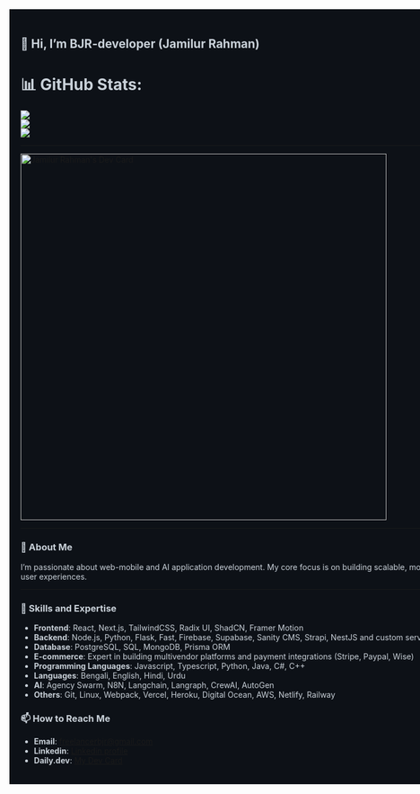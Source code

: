 <div style="background-color:#0d1117; color:#c9d1d9; padding:20px; width:100vw;">

<h2>👋 Hi, I’m <b>BJR-developer</b> (Jamilur Rahman)</h2>

# 📊 GitHub Stats:
![](https://github-readme-stats.vercel.app/api?username=BJR-developer&theme=bear&hide_border=false&include_all_commits=false&count_private=false)<br/>
![](https://nirzak-streak-stats.vercel.app/?user=BJR-developer&theme=bear&hide_border=false)<br/>
![](https://github-readme-stats.vercel.app/api/top-langs/?username=BJR-developer&theme=bear&hide_border=false&include_all_commits=false&count_private=false&layout=compact)

---

<a href="https://app.daily.dev/jamilurahmanbjr"><img src="https://api.daily.dev/devcards/v2/d6EfKKLFT07LRHJpU4tL0.png?r=07m&type=wide" width="652" alt="Jamilur Rahman's Dev Card"/></a>

---

### 👀 About Me
I’m passionate about web-mobile and AI application development. My core focus is on building scalable, modern apps that deliver exceptional user experiences. 

---

### 🚀 Skills and Expertise
- **Frontend**: React, Next.js, TailwindCSS, Radix UI, ShadCN, Framer Motion
- **Backend**: Node.js, Python, Flask, Fast, Firebase, Supabase, Sanity CMS, Strapi, NestJS and custom server setups
- **Database**: PostgreSQL, SQL, MongoDB, Prisma ORM
- **E-commerce**: Expert in building multivendor platforms and payment integrations (Stripe, Paypal, Wise)
- **Programming Languages**: Javascript, Typescript, Python, Java, C#, C++
- **Languages**: Bengali, English, Hindi, Urdu
- **AI**: Agency Swarm, N8N, Langchain, Langraph, CrewAI, AutoGen
- **Others**: Git, Linux, Webpack, Vercel, Heroku, Digital Ocean, AWS, Netlify, Railway


### 📫 How to Reach Me
- **Email**: [freelancerbjr@gmail.com](mailto:freelancerbjr@gmail.com)
- **Linkedin**: [Linkedin profile](https://www.linkedin.com/in/jamilurrahmanbjr/)
- **Daily.dev**: [My Dev Card](https://app.daily.dev/jamilurahmanbjr)

</div>
